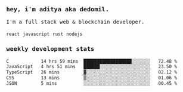 <samp>
    <h3>hey, i'm aditya aka dedomil.</h3>
    I'm a full stack web & blockchain developer. 
    <br />
    <br />
    <code>react</code> <code>javascript</code> <code>rust</code> <code>nodejs</code>
    <h3>weekly development stats</h3>
    <!--START_SECTION:waka-->

```txt
C            14 hrs 59 mins  ██████████████████░░░░░░░   72.48 %
JavaScript   4 hrs 51 mins   ██████░░░░░░░░░░░░░░░░░░░   23.50 %
TypeScript   26 mins         ▓░░░░░░░░░░░░░░░░░░░░░░░░   02.12 %
CSS          13 mins         ▒░░░░░░░░░░░░░░░░░░░░░░░░   01.06 %
JSON         5 mins          ░░░░░░░░░░░░░░░░░░░░░░░░░   00.45 %
```

<!--END_SECTION:waka-->
</samp>
